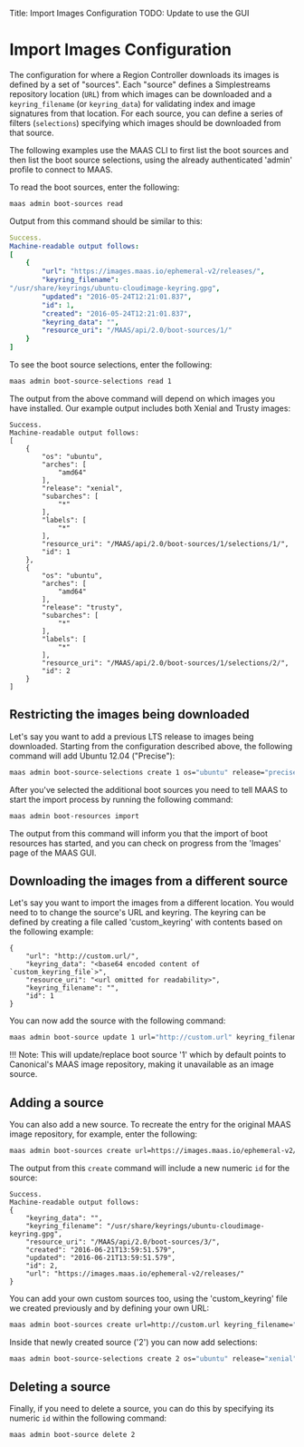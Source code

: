 Title: Import Images Configuration
TODO: 	Update to use the GUI

# Import Images Configuration

The configuration for where a Region Controller downloads its images is defined
by a set of "sources". Each "source" defines a Simplestreams repository
location (`URL`) from which images can be downloaded and a `keyring_filename`
(or `keyring_data`) for validating index and image signatures from that
location.  For each source, you can define a series of filters (`selections`)
specifying which images should be downloaded from that source.

The following examples use the MAAS CLI to first list the boot sources and then
list the boot source selections, using the already authenticated 'admin'
profile to connect to MAAS.


To read the boot sources, enter the following:

```bash
maas admin boot-sources read
```

Output from this command should be similar to this:

```yaml
Success.
Machine-readable output follows:
[
    {
        "url": "https://images.maas.io/ephemeral-v2/releases/",
        "keyring_filename":
"/usr/share/keyrings/ubuntu-cloudimage-keyring.gpg",
        "updated": "2016-05-24T12:21:01.837",
        "id": 1,
        "created": "2016-05-24T12:21:01.837",
        "keyring_data": "",
        "resource_uri": "/MAAS/api/2.0/boot-sources/1/"
    }
]
```

To see the boot source selections, enter the following:

```bash
maas admin boot-source-selections read 1
```

The output from the above command will depend on which images you have
installed. Our example output includes both Xenial and Trusty images:

```nohighlight
Success.
Machine-readable output follows:
[
    {
        "os": "ubuntu",
        "arches": [
            "amd64"
        ],
        "release": "xenial",
        "subarches": [
            "*"
        ],
        "labels": [
            "*"
        ],
        "resource_uri": "/MAAS/api/2.0/boot-sources/1/selections/1/",
        "id": 1
    },
    {
        "os": "ubuntu",
        "arches": [
            "amd64"
        ],
        "release": "trusty",
        "subarches": [
            "*"
        ],
        "labels": [
            "*"
        ],
        "resource_uri": "/MAAS/api/2.0/boot-sources/1/selections/2/",
        "id": 2
    }
]

```

## Restricting the images being downloaded

Let's say you want to add a previous LTS release to images being downloaded.
Starting from the configuration described above, the following command will add
Ubuntu 12.04 ("Precise"):

```bash
maas admin boot-source-selections create 1 os="ubuntu" release="precise" arches="amd64" subarches="*" labels="*"
```

After you've selected the additional boot sources you need to tell MAAS to
start the import process by running the following command:

```bash
maas admin boot-resources import
```

The output from this command will inform you that the import of boot resources
has started, and you can check on progress from the 'Images' page of the MAAS
GUI.

## Downloading the images from a different source

Let's say you want to import the images from a different location. You would
need to to change the source's URL and keyring. The keyring can be defined by
creating a file called 'custom_keyring' with contents based on the following
example:

```nohighlight
{
    "url": "http://custom.url/",
    "keyring_data": "<base64 encoded content of `custom_keyring_file`>",
    "resource_uri": "<url omitted for readability>",
    "keyring_filename": "",
    "id": 1
}
```

You can now add the source with the following command:

```bash
maas admin boot-source update 1 url="http://custom.url" keyring_filename="" keyring_data@=./custom_keyring
```

!!! Note: This will update/replace boot source '1' which by default points to
Canonical's MAAS image repository, making it unavailable as an image source.

## Adding a source

You can also add a new source. To recreate the entry for the original MAAS
image repository, for example, enter the following:

```bash
maas admin boot-sources create url=https://images.maas.io/ephemeral-v2/releases/ keyring_filename=/usr/share/keyrings/ubuntu-cloudimage-keyring.gpg
```

The output from this `create` command will include a new numeric `id` for the source:

```nohighlight
Success.
Machine-readable output follows:
{
    "keyring_data": "",
    "keyring_filename": "/usr/share/keyrings/ubuntu-cloudimage-keyring.gpg",
    "resource_uri": "/MAAS/api/2.0/boot-sources/3/",
    "created": "2016-06-21T13:59:51.579",
    "updated": "2016-06-21T13:59:51.579",
    "id": 2,
    "url": "https://images.maas.io/ephemeral-v2/releases/"
}

```

You can add your own custom sources too, using the 'custom_keyring' file we created
previously and by defining your own URL:

```bash
maas admin boot-sources create url=http://custom.url keyring_filename="" keyring_data@=./ custom_keyring_file

```
Inside that newly created source ('2') you can now add selections:

```bash
maas admin boot-source-selections create 2 os="ubuntu" release="xenial" arches="amd64" subarches="*" labels='*'
```

## Deleting a source

Finally, if you need to delete a source, you can do this by specifying its
numeric `id` within the following command:

```bash
maas admin boot-source delete 2
```
